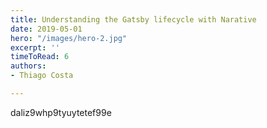 ```yaml
---
title: Understanding the Gatsby lifecycle with Narative
date: 2019-05-01
hero: "/images/hero-2.jpg"
excerpt: ''
timeToRead: 6
authors:
- Thiago Costa

---
```

daliz9whp9tyuytetef99e